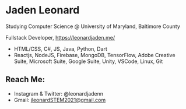 # Jaden Leonard

Studying Computer Science @ University of Maryland, Baltimore County

Fullstack Developer,
https://leonardjaden.me/

- HTML/CSS, C#,  JS, Java, Python, Dart
- Reactjs, NodeJS, Firebase, MongoDB, TensorFlow, Adobe Creative Suite, Microsoft Suite, Google Suite, Unity, VSCode, Linux, Git

## Reach Me:
- Instagram & Twitter: @leonardjadenn
- Gmail: jleonardSTEM2021@gmail.com
